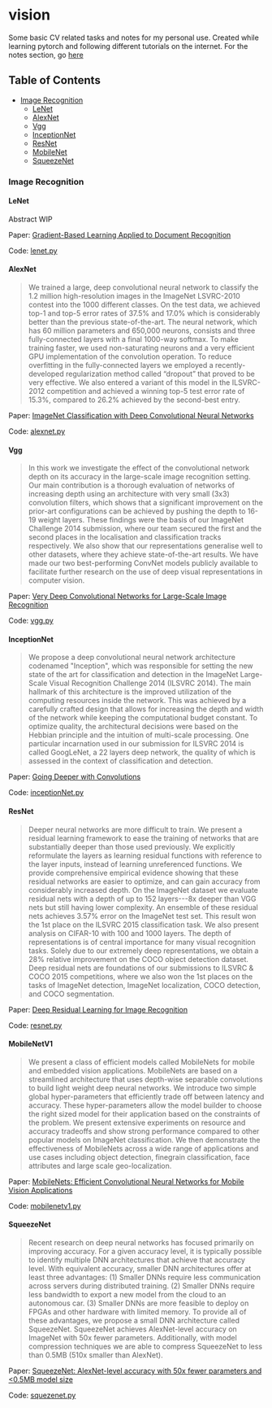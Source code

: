 # vision

 Some basic CV related tasks and notes for my personal use. Created while learning pytorch and following different tutorials on the internet. For the notes section, go [here](notes)

## Table of Contents

- [Image Recognition](#image-recognition)
    - [LeNet](#LeNet)
    - [AlexNet](#AlexNet)
    - [Vgg](#Vgg)
    - [InceptionNet](#InceptionNet)
    - [ResNet](#ResNet)
    - [MobileNet](#MobileNet)
    - [SqueezeNet](#SqueezeNet)
    

### Image Recognition

#### LeNet

Abstract WIP

Paper: [Gradient-Based Learning Applied to Document Recognition](http://yann.lecun.com/exdb/publis/pdf/lecun-98.pdf)

Code: [lenet.py](vision/image_classification/lenet.py)

#### AlexNet

> We trained a large, deep convolutional neural network to classify the 1.2 million high-resolution images in the ImageNet LSVRC-2010 contest into the 1000 different classes. On the test data, we achieved top-1 and top-5 error rates of 37.5% and 17.0% which is considerably better than the previous state-of-the-art. The neural network, which has 60 million parameters and 650,000 neurons, consists and three fully-connected layers with a final 1000-way softmax. To make training faster, we used non-saturating neurons and a very efficient GPU implementation of the convolution operation. To reduce overfitting in the fully-connected layers we employed a recently-developed regularization method called “dropout” that proved to be very effective. We also entered a variant of this model in the ILSVRC-2012 competition and achieved a winning top-5 test error rate of 15.3%, compared to 26.2% achieved by the second-best entry.

Paper: [ImageNet Classification with Deep Convolutional Neural Networks](https://papers.nips.cc/paper/2012/file/399862d3b9d6b76c8436e924a68c45b-Paper.pdf)

Code: [alexnet.py](vision/image_classification/alexnet.py)

#### Vgg

> In this work we investigate the effect of the convolutional network depth on its accuracy in the large-scale image recognition setting. Our main contribution is a thorough evaluation of networks of increasing depth using an architecture with very small (3x3) convolution filters, which shows that a significant improvement on the prior-art configurations can be achieved by pushing the depth to 16-19 weight layers. These findings were the basis of our ImageNet Challenge 2014 submission, where our team secured the first and the second places in the localisation and classification tracks respectively. We also show that our representations generalise well to other datasets, where they achieve state-of-the-art results. We have made our two best-performing ConvNet models publicly available to facilitate further research on the use of deep visual representations in computer vision.

Paper: [Very Deep Convolutional Networks for Large-Scale Image Recognition](https://arxiv.org/abs/1409.1556)

Code: [vgg.py](vision/image_classification/vgg.py)


#### InceptionNet

> We propose a deep convolutional neural network architecture codenamed "Inception", which was responsible for setting the new state of the art for classification and detection in the ImageNet Large-Scale Visual Recognition Challenge 2014 (ILSVRC 2014). The main hallmark of this architecture is the improved utilization of the computing resources inside the network. This was achieved by a carefully crafted design that allows for increasing the depth and width of the network while keeping the computational budget constant. To optimize quality, the architectural decisions were based on the Hebbian principle and the intuition of multi-scale processing. One particular incarnation used in our submission for ILSVRC 2014 is called GoogLeNet, a 22 layers deep network, the quality of which is assessed in the context of classification and detection.

Paper: [Going Deeper with Convolutions](https://arxiv.org/abs/1409.4842)

Code: [inceptionNet.py](vision/image_classification/inceptionNet.py)

#### ResNet

> Deeper neural networks are more difficult to train. We present a residual learning framework to ease the training of networks that are substantially deeper than those used previously. We explicitly reformulate the layers as learning residual functions with reference to the layer inputs, instead of learning unreferenced functions. We provide comprehensive empirical evidence showing that these residual networks are easier to optimize, and can gain accuracy from considerably increased depth. On the ImageNet dataset we evaluate residual nets with a depth of up to 152 layers---8x deeper than VGG nets but still having lower complexity. An ensemble of these residual nets achieves 3.57% error on the ImageNet test set. This result won the 1st place on the ILSVRC 2015 classification task. We also present analysis on CIFAR-10 with 100 and 1000 layers. The depth of representations is of central importance for many visual recognition tasks. Solely due to our extremely deep representations, we obtain a 28% relative improvement on the COCO object detection dataset. Deep residual nets are foundations of our submissions to ILSVRC & COCO 2015 competitions, where we also won the 1st places on the tasks of ImageNet detection, ImageNet localization, COCO detection, and COCO segmentation.

Paper: [Deep Residual Learning for Image Recognition](https://arxiv.org/abs/1512.03385)

Code: [resnet.py](vision/image_classification/resnet.py)

#### MobileNetV1

> We present a class of efficient models called MobileNets for mobile and embedded vision applications. MobileNets are based on a streamlined architecture that uses depth-wise separable convolutions to build light weight deep neural networks. We introduce two simple global hyper-parameters that efficiently trade off between latency and accuracy. These hyper-parameters allow the model builder to choose the right sized model for their application based on the constraints of the problem. We present extensive experiments on resource and accuracy tradeoffs and show strong performance compared to other popular models on ImageNet classification. We then demonstrate the effectiveness of MobileNets across a wide range of applications and use cases including object detection, finegrain classification, face attributes and large scale geo-localization.

Paper: [MobileNets: Efficient Convolutional Neural Networks for Mobile Vision Applications](https://arxiv.org/abs/1704.04861)

Code: [mobilenetv1.py](vision/image_classification/mobilenetv1.py)

#### SqueezeNet

> Recent research on deep neural networks has focused primarily on improving accuracy. For a given accuracy level, it is typically possible to identify multiple DNN architectures that achieve that accuracy level. With equivalent accuracy, smaller DNN architectures offer at least three advantages: (1) Smaller DNNs require less communication across servers during distributed training. (2) Smaller DNNs require less bandwidth to export a new model from the cloud to an autonomous car. (3) Smaller DNNs are more feasible to deploy on FPGAs and other hardware with limited memory. To provide all of these advantages, we propose a small DNN architecture called SqueezeNet. SqueezeNet achieves AlexNet-level accuracy on ImageNet with 50x fewer parameters. Additionally, with model compression techniques we are able to compress SqueezeNet to less than 0.5MB (510x smaller than AlexNet).

Paper: [SqueezeNet: AlexNet-level accuracy with 50x fewer parameters and <0.5MB model size](https://arxiv.org/abs/1602.07360)

Code: [squezenet.py](vision/image_classification/squezenet.py)
